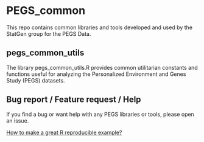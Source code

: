 # PEGS_common
This repo contains common libraries and tools developed and used by the StatGen group for the PEGS Data.

## pegs_common_utils

The library pegs_common_utils.R provides common utilitarian constants and
functions useful for analyzing the Personalized Environment and Genes Study 
(PEGS) datasets.

## Bug report / Feature request / Help

If you find a bug or want help with any PEGS libraries or tools, please open an issue.

[How to make a great R reproducible example?](https://stackoverflow.com/q/5963269/6103040)
